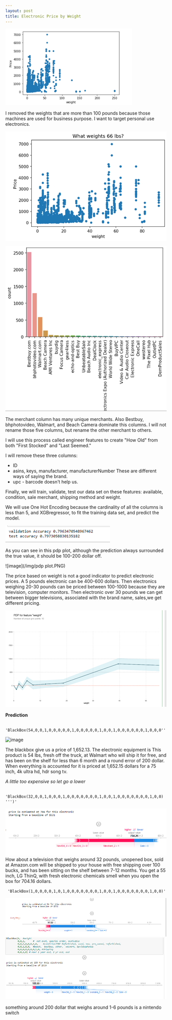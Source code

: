 ```yaml
---
layout: post
title: Electronic Price by Weight
---
```

![image](/img/KnockOutOneHUndred.PNG)

I removed the weights that are more than 100 pounds because those machines are used for business purpose. I want
to target personal use electronics. 


![image](/img/WeightXPrice.PNG)


![image](/img/Merchant.PNG)

The merchant column has many unique merchants. Also Bestbuy, bhphotovideo, Walmart, and Beach Camera dominate this columns.
I will not rename those five columns, but rename the other merchant to others.

I will use this process called engineer features to create "How Old" from both "First Stocked" and "Last Seemed."

I will remove these three columns:
  * ID
  * asins, keys, manufacturer, manufacturerNumber These are different ways of saying the brand.
  * upc - barcode doesn't help us.

Finally, we will train, validate, test our data set on these features: available, condition, sale merchant, shipping method and weight.

We will use One Hot Encoding because the cardinality of all the columns is less than 5, and XGBregressor, to fit the training data set, and predict the model.



![image](/img/accuracy.PNG)

As you can see in this pdp plot, although the prediction always surrounded the true value, it should be 100-200 dollar off.

![image](/img/pdp plot.PNG)

The price based on weight is not a good indicator to predict electronic prices. A 5 pounds electronic can be 400-600 dollars. Then electronics weighing 20-30 pounds can be priced between 100-1000 because they are television, computer monitors. Then electronic over 30 pounds we can get between bigger televisions, associated with the brand name, sales,we get different pricing.



![image](/img/PartialDependencePlotForWeightXPrice.PNG)

**Prediction**

```
 'BlackBox(54,0,0,1,0,0,0,0,0,1,0,0,0,0,0,1,0,0,1,0,0,0,0,0,0,1,0,0,0''')'
```
![image](/img/assets.PNG)

The blackbox give us a price of 1,652.13.  The electronic equipment is
 This product is 54 lbs, fresh off the truck, at Walmart who will ship it for free, and has been on the shelf for less than 6 month and a round error of 200 dollar. When everything is accounted for it is priced at 1,652.15 dollars for a 75 inch, 4k ultra hd, hdr song tv.

*A little too expensive so let go a lower*
``` 
   'BlackBox(32,0,0,1,0,0,0,1,0,0,0,0,0,0,0,1,0,0,1,0,0,0,0,0,0,0,1,0,0)  ''')'
```  
![image](/img/weightThirtyTwolb.PNG)
   How about a television that weighs around 32 pounds, unopened box, sold at Amazon.com will
 be shipped to your house with free shipping over 100 bucks, and has been sitting on the shelf between 7-12 months.
 You get a 55 inch, LG ThinQ, with fresh electronic chemicals smell when you open the box for 704.16 dollars.
``` 
 'BlackBox(1,0,0,0,0,1,0,1,0,0,0,0,0,0,0,1,0,0,1,0,0,0,0,0,0,0,1,0,0)'
```
![image](/img/ShapSevenNew.PNG)
![image](/img/ShapSevenPound.PNG)

something around 200 dollar that weighs around 1-6 pounds is a nintendo switch


